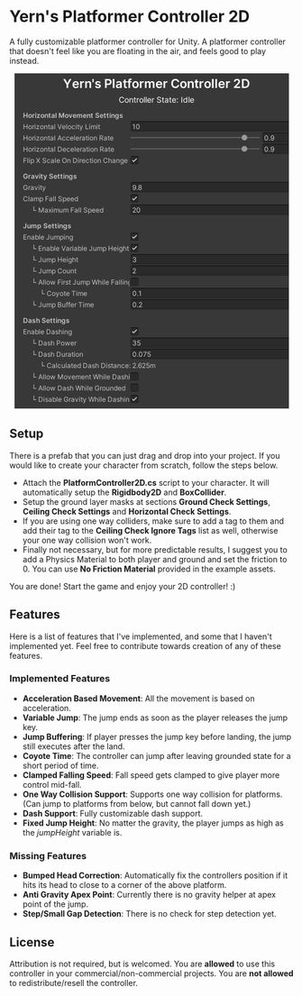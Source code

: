 # Yern's Platformer Controller 2D

A fully customizable platformer controller for Unity. A platformer controller that doesn't feel like you are floating in the air, and feels good to play instead.

<p align="center">
    <img src="https://github.com/yigiteren/platformer-controller-2d/blob/master/Example%20Assets/Sprites/Thumbnail.png?" alt="Thumbnail">
</p>


## Setup

There is a prefab that you can just drag and drop into your project. If you would like to create your character from scratch, follow the steps below.

- Attach the **PlatformController2D.cs** script to your character. It will automatically setup the **Rigidbody2D** and **BoxCollider**.
- Setup the ground layer masks at sections **Ground Check Settings**, **Ceiling Check Settings** and **Horizontal Check Settings**.
- If you are using one way colliders, make sure to add a tag to them and add their tag to the **Ceiling Check Ignore Tags** list as well, otherwise your one way collision won't work.
- Finally not necessary, but for more predictable results, I suggest you to add a Physics Material to both player and ground and set the friction to 0. You can use **No Friction Material** provided in the example assets.

You are done! Start the game and enjoy your 2D controller! :)

## Features

Here is a list of features that I've implemented, and some that I haven't implemented yet. Feel free to contribute towards creation of any of these features.

### Implemented Features

- **Acceleration Based Movement**: All the movement is based on acceleration.
- **Variable Jump**: The jump ends as soon as the player releases the jump key.
- **Jump Buffering**: If player presses the jump key before landing, the jump still executes after the land.
- **Coyote Time**: The controller can jump after leaving grounded state for a short period of time.
- **Clamped Falling Speed**: Fall speed gets clamped to give player more control mid-fall.
- **One Way Collision Support**: Supports one way collision for platforms. (Can jump to platforms from below, but cannot fall down yet.)
- **Dash Support**: Fully customizable dash support.
- **Fixed Jump Height**: No matter the gravity, the player jumps as high as the _jumpHeight_ variable is.

### Missing Features

- **Bumped Head Correction**: Automatically fix the controllers position if it hits its head to close to a corner of the above platform.
- **Anti Gravity Apex Point**: Currently there is no gravity helper at apex point of the jump.
- **Step/Small Gap Detection**: There is no check for step detection yet.

## License

Attribution is not required, but is welcomed. You are **allowed** to use this controller in your commercial/non-commercial projects. You are **not allowed** to redistribute/resell the controller.
